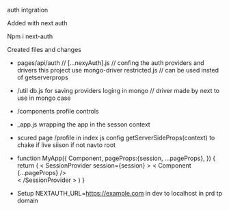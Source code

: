 
auth intgration 

Added with next auth 

Npm i next-auth 

Created files and changes 

* pages/api/auth  // 
[...nexyAuth].js // confing the auth providers and drivers this project use mongo-driver 
restricted.js // can be used insted of getserverprops

* /util
db.js for saving providers loging in mongo // driver made by next to use in mongo case 

* /components
profile controls 

* _app.js
 wrapping the app in the sesson context 

 * scured page /profile
  in index js config getServerSideProps(context) to chake if live siison if not navto root 

* function MyApp({
       Component, 
       pageProps:{session, ...pageProps},
       }) {   
      return (
        < SessionProvider session={session} >
         < Component {...pageProps} />  
         < /SessionProvider > )
    }


* Setup NEXTAUTH_URL=https://example.com 
 in dev to localhost 
 in prd tp domain

